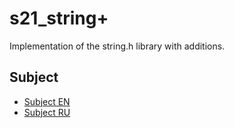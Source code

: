 # s21_string+
Implementation of the string.h library with additions.

## Subject

- [Subject EN](./docs/subject_en.md)
- [Subject RU](./docs/subject_ru.md)
